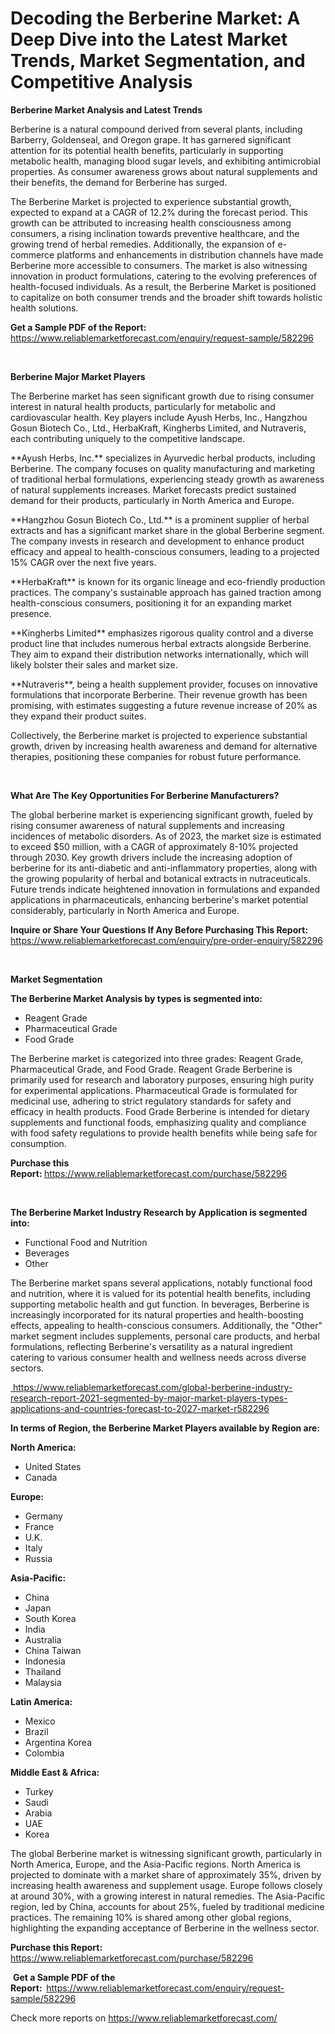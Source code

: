 <p><h1>Decoding the Berberine Market: A Deep Dive into the Latest Market Trends, Market Segmentation, and Competitive Analysis</h1></p><p><strong>Berberine Market Analysis and Latest Trends</strong></p>
<p><p>Berberine is a natural compound derived from several plants, including Barberry, Goldenseal, and Oregon grape. It has garnered significant attention for its potential health benefits, particularly in supporting metabolic health, managing blood sugar levels, and exhibiting antimicrobial properties. As consumer awareness grows about natural supplements and their benefits, the demand for Berberine has surged.</p><p>The Berberine Market is projected to experience substantial growth, expected to expand at a CAGR of 12.2% during the forecast period. This growth can be attributed to increasing health consciousness among consumers, a rising inclination towards preventive healthcare, and the growing trend of herbal remedies. Additionally, the expansion of e-commerce platforms and enhancements in distribution channels have made Berberine more accessible to consumers. The market is also witnessing innovation in product formulations, catering to the evolving preferences of health-focused individuals. As a result, the Berberine Market is positioned to capitalize on both consumer trends and the broader shift towards holistic health solutions.</p></p>
<p><strong>Get a Sample PDF of the Report:&nbsp;</strong> <a href="https://www.reliablemarketforecast.com/enquiry/request-sample/582296?utm_campaign=2843&utm_medium=2&utm_source=Github&utm_content=ia&utm_term=23032025&utm_id=berberine">https://www.reliablemarketforecast.com/enquiry/request-sample/582296</a></p>
<p>&nbsp;</p>
<p><strong>Berberine Major Market Players</strong></p>
<p><p>The Berberine market has seen significant growth due to rising consumer interest in natural health products, particularly for metabolic and cardiovascular health. Key players include Ayush Herbs, Inc., Hangzhou Gosun Biotech Co., Ltd., HerbaKraft, Kingherbs Limited, and Nutraveris, each contributing uniquely to the competitive landscape.</p><p>**Ayush Herbs, Inc.** specializes in Ayurvedic herbal products, including Berberine. The company focuses on quality manufacturing and marketing of traditional herbal formulations, experiencing steady growth as awareness of natural supplements increases. Market forecasts predict sustained demand for their products, particularly in North America and Europe.</p><p>**Hangzhou Gosun Biotech Co., Ltd.** is a prominent supplier of herbal extracts and has a significant market share in the global Berberine segment. The company invests in research and development to enhance product efficacy and appeal to health-conscious consumers, leading to a projected 15% CAGR over the next five years. </p><p>**HerbaKraft** is known for its organic lineage and eco-friendly production practices. The company's sustainable approach has gained traction among health-conscious consumers, positioning it for an expanding market presence. </p><p>**Kingherbs Limited** emphasizes rigorous quality control and a diverse product line that includes numerous herbal extracts alongside Berberine. They aim to expand their distribution networks internationally, which will likely bolster their sales and market size.</p><p>**Nutraveris**, being a health supplement provider, focuses on innovative formulations that incorporate Berberine. Their revenue growth has been promising, with estimates suggesting a future revenue increase of 20% as they expand their product suites.</p><p>Collectively, the Berberine market is projected to experience substantial growth, driven by increasing health awareness and demand for alternative therapies, positioning these companies for robust future performance.</p></p>
<p>&nbsp;</p>
<p><strong>What Are The Key Opportunities For Berberine Manufacturers?</strong></p>
<p><p>The global berberine market is experiencing significant growth, fueled by rising consumer awareness of natural supplements and increasing incidences of metabolic disorders. As of 2023, the market size is estimated to exceed $50 million, with a CAGR of approximately 8-10% projected through 2030. Key growth drivers include the increasing adoption of berberine for its anti-diabetic and anti-inflammatory properties, along with the growing popularity of herbal and botanical extracts in nutraceuticals. Future trends indicate heightened innovation in formulations and expanded applications in pharmaceuticals, enhancing berberine's market potential considerably, particularly in North America and Europe.</p></p>
<p><strong>Inquire or Share Your Questions If Any Before Purchasing This Report:</strong> <a href="https://www.reliablemarketforecast.com/enquiry/pre-order-enquiry/582296?utm_campaign=2843&utm_medium=2&utm_source=Github&utm_content=ia&utm_term=23032025&utm_id=berberine">https://www.reliablemarketforecast.com/enquiry/pre-order-enquiry/582296</a></p>
<p>&nbsp;</p>
<p><strong>Market Segmentation</strong></p>
<p><strong>The Berberine Market Analysis by types is segmented into:</strong></p>
<p><ul><li>Reagent Grade</li><li>Pharmaceutical Grade</li><li>Food Grade</li></ul></p>
<p><p>The Berberine market is categorized into three grades: Reagent Grade, Pharmaceutical Grade, and Food Grade. Reagent Grade Berberine is primarily used for research and laboratory purposes, ensuring high purity for experimental applications. Pharmaceutical Grade is formulated for medicinal use, adhering to strict regulatory standards for safety and efficacy in health products. Food Grade Berberine is intended for dietary supplements and functional foods, emphasizing quality and compliance with food safety regulations to provide health benefits while being safe for consumption.</p></p>
<p><strong>Purchase this Report:&nbsp;</strong><a href="https://www.reliablemarketforecast.com/purchase/582296?utm_campaign=2843&utm_medium=2&utm_source=Github&utm_content=ia&utm_term=23032025&utm_id=berberine">https://www.reliablemarketforecast.com/purchase/582296</a></p>
<p>&nbsp;</p>
<p><strong>The Berberine Market Industry Research by Application is segmented into:</strong></p>
<p><ul><li>Functional Food and Nutrition</li><li>Beverages</li><li>Other</li></ul></p>
<p><p>The Berberine market spans several applications, notably functional food and nutrition, where it is valued for its potential health benefits, including supporting metabolic health and gut function. In beverages, Berberine is increasingly incorporated for its natural properties and health-boosting effects, appealing to health-conscious consumers. Additionally, the "Other" market segment includes supplements, personal care products, and herbal formulations, reflecting Berberine's versatility as a natural ingredient catering to various consumer health and wellness needs across diverse sectors.</p></p>
<p><a href="https://www.reliablemarketforecast.com/global-berberine-industry-research-report-2021-segmented-by-major-market-players-types-applications-and-countries-forecast-to-2027-market-r582296?utm_campaign=2843&utm_medium=2&utm_source=Github&utm_content=ia&utm_term=23032025&utm_id=berberine">&nbsp;https://www.reliablemarketforecast.com/global-berberine-industry-research-report-2021-segmented-by-major-market-players-types-applications-and-countries-forecast-to-2027-market-r582296</a></p>
<p><strong>In terms of Region, the Berberine Market Players available by Region are:</strong></p>
<p>
    <p> <strong> North America: </strong>
        <ul>
            <li>United States</li>
            <li>Canada</li>
        </ul>
        </p> 
    <p> <strong> Europe: </strong>
        <ul>
            <li>Germany</li>
            <li>France</li>
            <li>U.K.</li>
            <li>Italy</li>
            <li>Russia</li>
        </ul>
        </p> 
    <p> <strong> Asia-Pacific: </strong>
        <ul>
            <li>China</li>
            <li>Japan</li>
            <li>South Korea</li>
            <li>India</li>
            <li>Australia</li>
            <li>China Taiwan</li>
            <li>Indonesia</li>
            <li>Thailand</li>
            <li>Malaysia</li>
        </ul>
        </p> 
    <p> <strong> Latin America: </strong>
        <ul>
            <li>Mexico</li>
            <li>Brazil</li>
            <li>Argentina Korea</li>
            <li>Colombia</li>
        </ul>
        </p> 
    <p> <strong> Middle East & Africa: </strong>
        <ul>
            <li>Turkey</li>
            <li>Saudi</li>
            <li>Arabia</li>
            <li>UAE</li>
            <li>Korea</li>
        </ul>
    </p>
    </p>
<p><p>The global Berberine market is witnessing significant growth, particularly in North America, Europe, and the Asia-Pacific regions. North America is projected to dominate with a market share of approximately 35%, driven by increasing health awareness and supplement usage. Europe follows closely at around 30%, with a growing interest in natural remedies. The Asia-Pacific region, led by China, accounts for about 25%, fueled by traditional medicine practices. The remaining 10% is shared among other global regions, highlighting the expanding acceptance of Berberine in the wellness sector.</p></p>
<p><strong>Purchase this Report: </strong><a href="https://www.reliablemarketforecast.com/purchase/582296?utm_campaign=2843&utm_medium=2&utm_source=Github&utm_content=ia&utm_term=23032025&utm_id=berberine">https://www.reliablemarketforecast.com/purchase/582296</a></p>
<p>&nbsp;<strong>Get a Sample PDF of the Report:&nbsp;&nbsp;</strong><a href="https://www.reliablemarketforecast.com/enquiry/request-sample/582296?utm_campaign=2843&utm_medium=2&utm_source=Github&utm_content=ia&utm_term=23032025&utm_id=berberine">https://www.reliablemarketforecast.com/enquiry/request-sample/582296</a></p>
<p><strong></strong></p>
<p>Check more reports on <a href="https://www.reliablemarketforecast.com/?utm_campaign=2843&utm_medium=2&utm_source=Github&utm_content=ia&utm_term=23032025&utm_id=berberine">https://www.reliablemarketforecast.com/</a></p>